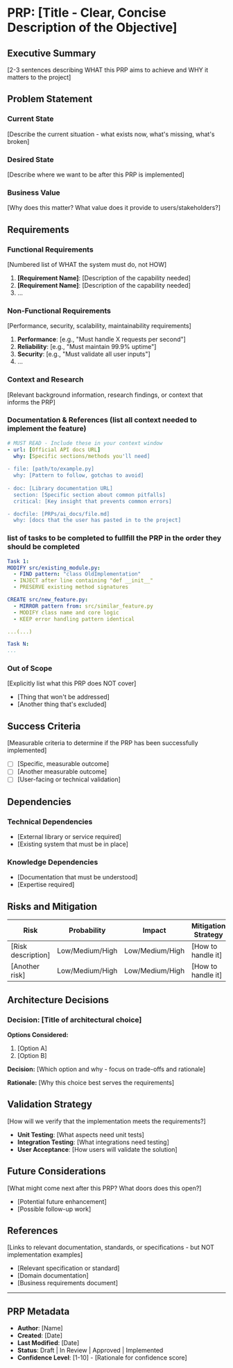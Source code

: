 # PRP: [Title - Clear, Concise Description of the Objective]

## Executive Summary

[2-3 sentences describing WHAT this PRP aims to achieve and WHY it matters to the project]

## Problem Statement

### Current State
[Describe the current situation - what exists now, what's missing, what's broken]

### Desired State
[Describe where we want to be after this PRP is implemented]

### Business Value
[Why does this matter? What value does it provide to users/stakeholders?]

## Requirements

### Functional Requirements
[Numbered list of WHAT the system must do, not HOW]

1. **[Requirement Name]**: [Description of the capability needed]
2. **[Requirement Name]**: [Description of the capability needed]
3. ...

### Non-Functional Requirements
[Performance, security, scalability, maintainability requirements]

1. **Performance**: [e.g., "Must handle X requests per second"]
2. **Reliability**: [e.g., "Must maintain 99.9% uptime"]
3. **Security**: [e.g., "Must validate all user inputs"]
4. ...

### Context and Research
[Relevant background information, research findings, or context that informs the PRP]

### Documentation & References (list all context needed to implement the feature)
```yaml
# MUST READ - Include these in your context window
- url: [Official API docs URL]
  why: [Specific sections/methods you'll need]
  
- file: [path/to/example.py]
  why: [Pattern to follow, gotchas to avoid]
  
- doc: [Library documentation URL] 
  section: [Specific section about common pitfalls]
  critical: [Key insight that prevents common errors]

- docfile: [PRPs/ai_docs/file.md]
  why: [docs that the user has pasted in to the project]

```

### list of tasks to be completed to fullfill the PRP in the order they should be completed

```yaml
Task 1:
MODIFY src/existing_module.py:
  - FIND pattern: "class OldImplementation"
  - INJECT after line containing "def __init__"
  - PRESERVE existing method signatures

CREATE src/new_feature.py:
  - MIRROR pattern from: src/similar_feature.py
  - MODIFY class name and core logic
  - KEEP error handling pattern identical

...(...)

Task N:
...
```

### Out of Scope
[Explicitly list what this PRP does NOT cover]

- [Thing that won't be addressed]
- [Another thing that's excluded]

## Success Criteria

[Measurable criteria to determine if the PRP has been successfully implemented]

- [ ] [Specific, measurable outcome]
- [ ] [Another measurable outcome]
- [ ] [User-facing or technical validation]

## Dependencies

### Technical Dependencies
- [External library or service required]
- [Existing system that must be in place]

### Knowledge Dependencies
- [Documentation that must be understood]
- [Expertise required]

## Risks and Mitigation

| Risk | Probability | Impact | Mitigation Strategy |
|------|------------|--------|-------------------|
| [Risk description] | Low/Medium/High | Low/Medium/High | [How to handle it] |
| [Another risk] | Low/Medium/High | Low/Medium/High | [How to handle it] |

## Architecture Decisions

### Decision: [Title of architectural choice]
**Options Considered:**
1. [Option A]
2. [Option B]

**Decision:** [Which option and why - focus on trade-offs and rationale]

**Rationale:** [Why this choice best serves the requirements]

## Validation Strategy

[How will we verify that the implementation meets the requirements?]

- **Unit Testing**: [What aspects need unit tests]
- **Integration Testing**: [What integrations need testing]
- **User Acceptance**: [How users will validate the solution]

## Future Considerations

[What might come next after this PRP? What doors does this open?]

- [Potential future enhancement]
- [Possible follow-up work]

## References

[Links to relevant documentation, standards, or specifications - but NOT implementation examples]

- [Relevant specification or standard]
- [Domain documentation]
- [Business requirements document]

---

## PRP Metadata

- **Author**: [Name]
- **Created**: [Date]
- **Last Modified**: [Date]
- **Status**: Draft | In Review | Approved | Implemented
- **Confidence Level**: [1-10] - [Rationale for confidence score]
